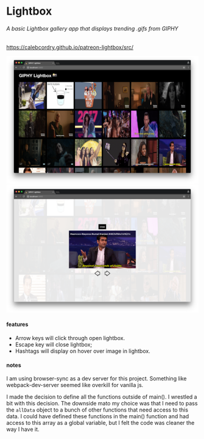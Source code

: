 # Lightbox

###### A basic Lightbox gallery app that displays trending .gifs from GIPHY

https://calebcordry.github.io/patreon-lightbox/src/

![Gallery Screenshot](/screenshots/gallery.png)
![Lightbox Screenshot](/screenshots/lightbox.png)

#### features
+ Arrow keys will click through open lightbox.
+ Escape key will close lightbox;
+ Hashtags will display on hover over image in lightbox.

#### notes
I am using browser-sync as a dev server for this project. Something like webpack-dev-server seemed like overkill for vanilla js.

I made the decision to define all the functions outside of main(). I wrestled a bit with this decision. The downside mato my choice was that I need to pass the `allData` object to a bunch of other functions that need access to this data. I could have defined these functions in the main() function and had access to this array as a global variable, but I felt the code was cleaner the way I have it.
